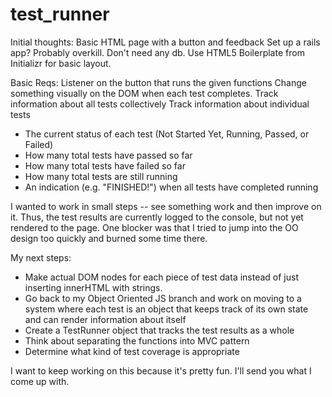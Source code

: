# test_runner

Initial thoughts:
Basic HTML page with a button and feedback
Set up a rails app? Probably overkill. Don't need any db.
Use HTML5 Boilerplate from Initializr for basic layout.

Basic Reqs:
Listener on the button that runs the given functions
Change something visually on the DOM when each test completes.
Track information about all tests collectively
Track information about individual tests

- The current status of each test (Not Started Yet, Running, Passed, or Failed)
- How many total tests have passed so far
- How many total tests have failed so far
- How many total tests are still running
- An indication (e.g. "FINISHED!") when all tests have completed running

I wanted to work in small steps -- see something work and then improve on it.
Thus, the test results are currently logged to the console, but not yet rendered to the page.
One blocker was that I tried to jump into the OO design too quickly and burned some time there. 

My next steps:
- Make actual DOM nodes for each piece of test data instead of just inserting innerHTML with strings.
- Go back to my Object Oriented JS branch and work on moving to a system where each test is an object that keeps track of its own state and can render information about itself
- Create a TestRunner object that tracks the test results as a whole
- Think about separating the functions into MVC pattern
- Determine what kind of test coverage is appropriate

I want to keep working on this because it's pretty fun. I'll send you what I come up with.
